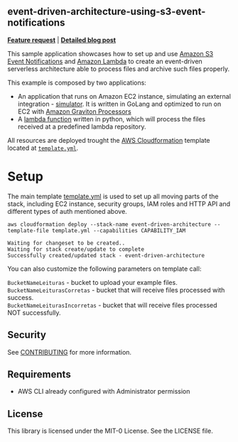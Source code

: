 ## event-driven-architecture-using-s3-event-notifications

**[Feature request](https://github.com/aws-samples/event-driven-architecture-using-s3-event-notifications/issues/new)** | **[Detailed blog post](https://aws.amazon.com/blogs/<TBD>)**

This sample application showcases how to set up and use [Amazon S3 Event Notifications](https://docs.aws.amazon.com/AmazonS3/latest/userguide/NotificationHowTo.html) and 
[Amazon Lambda](https://aws.amazon.com/lambda/) to create an event-driven serverless architecture able to process files and archive such files properly.

This example is composed by two applications:  
* An application that runs on Amazon EC2 instance, simulating an external integration - [simulator](simulador/main.go). It is written in GoLang and optimized to run on EC2 with [Amazon Graviton Processors](https://aws.amazon.com/ec2/graviton/)
* A [lambda function](integration-lambda/app.py) written in python, which will process the files received at a predefined lambda repository.

All resources are deployed trought the [AWS Cloudformation](https://aws.amazon.com/cloudformation/) template located at [`template.yml`](template.yml).

# Setup 

The main template [template.yml](template.yml) is used to set up all moving parts of the stack, including EC2 instance, security groups, IAM roles and HTTP API and different types of auth mentioned above.

```
aws cloudformation deploy --stack-name event-driven-architecture --template-file template.yml --capabilities CAPABILITY_IAM

Waiting for changeset to be created..
Waiting for stack create/update to complete
Successfully created/updated stack - event-driven-architecture
```

You can also customize the following parameters on template call:

`BucketNameLeituras` - bucket to upload your example files.  
`BucketNameLeiturasCorretas` - bucket that will receive files processed with success.  
`BucketNameLeiturasIncorretas` - bucket that will receive files processed NOT successfully.  

## Security

See [CONTRIBUTING](CONTRIBUTING.md#security-issue-notifications) for more information.

## Requirements

* AWS CLI already configured with Administrator permission

## License

This library is licensed under the MIT-0 License. See the LICENSE file.